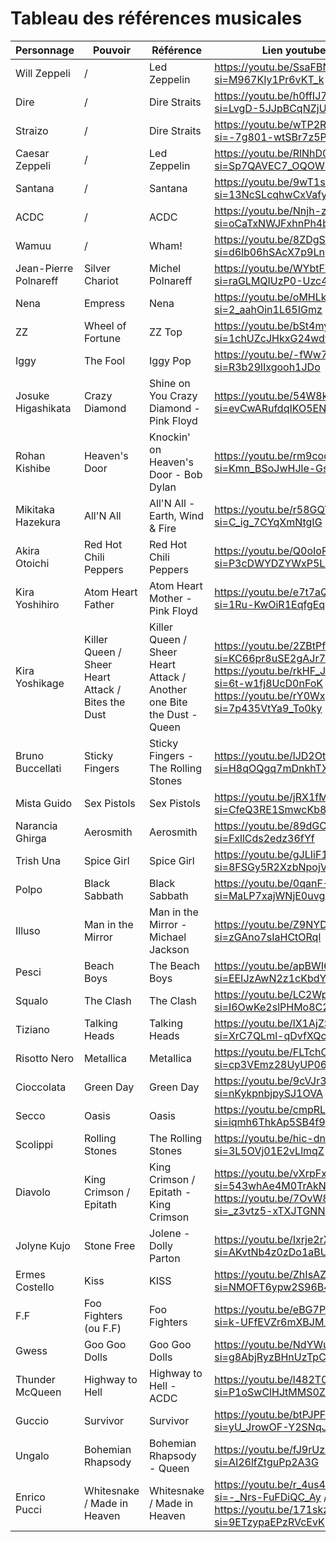 # Tableau des références musicales

| Personnage    | Pouvoir   | Référence  | Lien youtube  | Partie |
|------------|------------|------------|------------|------------|
| Will Zeppeli  | /  | Led Zeppelin  | https://youtu.be/SsaFBNvhceA?si=M967KIy1Pr6vKT_k | partie 1  |                             
|  Dire  |  /  |  Dire Straits  | https://youtu.be/h0ffIJ7ZO4U?si=LvgD-5JJpBCqNZjU | partie 1 |
|  Straizo  |  /  |  Dire Straits  | https://youtu.be/wTP2RUD_cL0?si=-7g801-wtSBr7z5P | partie 1 |
|  Caesar Zeppeli |  /  |  Led Zeppelin  | https://youtu.be/RlNhD0oS5pk?si=Sp7QAVEC7_OQOW5b |partie 2|
|  Santana  |  /  |  Santana  | https://youtu.be/9wT1s96JIb0?si=13NcSLcqhwCxVafy | partie 2 |
|  ACDC  |  /  |  ACDC  | https://youtu.be/Nnjh-zp6pP4?si=oCaTxNWJFxhnPh4b | partie 2 |
|  Wamuu  |  /  |  Wham!  | https://youtu.be/8ZDgSsTYlew?si=d6lb06hSAcX7p9Ln | partie 2 |
|  Jean-Pierre Polnareff  |  Silver Chariot  |  Michel Polnareff  | https://youtu.be/WYbtFYFqn0E?si=raGLMQIUzP0-Uzc4 | partie 3 |
|  Nena  |  Empress  |  Nena  | https://youtu.be/oMHLkcc9I9c?si=2_aahOin1L65IGmz | partie 3|
|  ZZ  |  Wheel of Fortune  |  ZZ Top  | https://youtu.be/bSt4myecN_c?si=1chUZcJHkxG24wdw | partie 3 |
|  Iggy  |  The Fool  |  Iggy Pop  | https://youtu.be/-fWw7FE9tTo?si=R3b29lIxgooh1JDo | partie 3 |
|  Josuke Higashikata  |  Crazy Diamond  |  Shine on You Crazy Diamond - Pink Floyd  | https://youtu.be/54W8kktFE_o?si=evCwARufdqIKO5EN | partie 4 |
|  Rohan Kishibe  |  Heaven's Door  |  Knockin' on Heaven's Door - Bob Dylan  | https://youtu.be/rm9coqlk8fY?si=Kmn_BSoJwHJle-Gs | partie 4 | ~~le meilleur~~
|  Mikitaka Hazekura  |  All'N All  |  All'N All - Earth, Wind & Fire  | https://youtu.be/r58GQYFZeLE?si=C_ig_7CYqXmNtgIG | partie 4 |
|  Akira Otoichi  |  Red Hot Chili Peppers  |  Red Hot Chili Peppers  | https://youtu.be/Q0oIoR9mLwc?si=P3cDWYDZYWxP5LZf | partie 4 |
|  Kira Yoshihiro  |  Atom Heart Father  | Atom Heart Mother - Pink Floyd  | https://youtu.be/e7t7aQLcik0?si=1Ru-KwOiR1EqfgEq | partie 4 |
|  Kira Yoshikage  | Killer Queen / Sheer Heart Attack / Bites the Dust  |  Killer Queen / Sheer Heart Attack / Another one Bite the Dust - Queen  | https://youtu.be/2ZBtPf7FOoM?si=KC66pr8uSE2gAJr7 / https://youtu.be/rkHF_JMnB8o?si=6t-w1fj8UcD0nFoK / https://youtu.be/rY0WxgSXdEE?si=7p435VtYa9_To0ky | partie 4 | 'c'est le méchant donc il a plein de pouvoir mouahaha'
|  Bruno Buccellati  |  Sticky Fingers  | Sticky Fingers - The Rolling Stones  | https://youtu.be/lJD2OtTaywo?si=H8qOQgq7mDnkhTXK | partie 5 |
|  Mista Guido  |  Sex Pistols  |  Sex Pistols  | https://youtu.be/jRX1fM0vg8E?si=CfeQ3RE1SmwcKb8T | partie 5 |
|  Narancia Ghirga  |  Aerosmith  |  Aerosmith  | https://youtu.be/89dGC8de0CA?si=FxllCds2edz36fYf | partie 5 |
|  Trish Una  |  Spice Girl  |  Spice Girl  | https://youtu.be/gJLIiF15wjQ?si=8FSGy5R2XzbNpojV | partie 5 |
|  Polpo  |  Black Sabbath  |  Black Sabbath  | https://youtu.be/0qanF-91aJo?si=MaLP7xajWNjE0uvg | partie 5 |
|  Illuso  |  Man in the Mirror  |  Man in the Mirror - Michael Jackson  | https://youtu.be/Z9NYDgbKsBE?si=zGAno7sIaHCtORql | partie 5 |
|  Pesci  |  Beach Boys  |  The Beach Boys  | https://youtu.be/apBWI6xrbLY?si=EEIJzAwN2z1cKbdY | partie 5 |
|  Squalo  |  The Clash  |  The Clash  | https://youtu.be/LC2WpBcdM_A?si=I6OwKe2slPHMo8C2 | partie 5 |
|  Tiziano  |  Talking Heads  |  Talking Heads  | https://youtu.be/lX1AjZSYpeM?si=XrC7QLml-qDvfXQc | partie 5 |
|  Risotto Nero  |  Metallica  |  Metallica  | https://youtu.be/FLTchCiC0T0?si=cp3VEmz28UyUP06N | partie 5 |
|  Cioccolata  |  Green Day  |  Green Day  | https://youtu.be/9cVJr3eQfXc?si=nKykpnbjpySJ1OVA | partie 5 |
|  Secco  |  Oasis  |  Oasis  | https://youtu.be/cmpRLQZkTb8?si=iqmh6ThkAp5SB4f9 | partie 5 |
|  Scolippi  |  Rolling Stones  |  The Rolling Stones  | https://youtu.be/hic-dnps6MU?si=3L5OVj01E2vLlmqZ | partie 5 |
|  Diavolo  |  King Crimson / Epitath  |  King Crimson / Epitath - King Crimson  | https://youtu.be/vXrpFxHfppI?si=543whAe4M0TrAkN3 / https://youtu.be/7OvW8Z7kiws?si=_z3vtz5-xTXJTGNN | partie 5 |
|  Jolyne Kujo  |  Stone Free  |  Jolene - Dolly Parton  | https://youtu.be/Ixrje2rXLMA?si=AKvtNb4z0zDo1aBU | partie 6 |
|  Ermes Costello  |  Kiss  |  KISS  | https://youtu.be/ZhIsAZO5gl0?si=NMOFT6ypw2S96B4I | partie 6 |
|  F.F  |  Foo Fighters (ou F.F)  |  Foo Fighters  | https://youtu.be/eBG7P-K-r1Y?si=k-UFfEVZr6mXBJM_ | partie 6 |
|  Gwess  |  Goo Goo Dolls  |  Goo Goo Dolls  | https://youtu.be/NdYWuo9OFAw?si=g8AbjRyzBHnUzTpC | partie 6 |
|  Thunder McQueen  |  Highway to Hell  |  Highway to Hell - ACDC  | https://youtu.be/l482T0yNkeo?si=P1oSwClHJtMMS0Zh | partie 6 |
|  Guccio  |  Survivor  |  Survivor  | https://youtu.be/btPJPFnesV4?si=yU_JrowOF-Y2SNqJ | partie 6 |
|  Ungalo  |  Bohemian Rhapsody  |  Bohemian Rhapsody - Queen  | https://youtu.be/fJ9rUzIMcZQ?si=AI26lfZtguPp2A3G | partie 6 |
|  Enrico Pucci  |  Whitesnake / Made in Heaven  |  Whitesnake / Made in Heaven  | https://youtu.be/r_4us480K9M?si=-_Nrs-FuFDiQC_Ay / https://youtu.be/171skzi5BKc?si=9ETzypaEPzRVcEvK | partie 6 |
